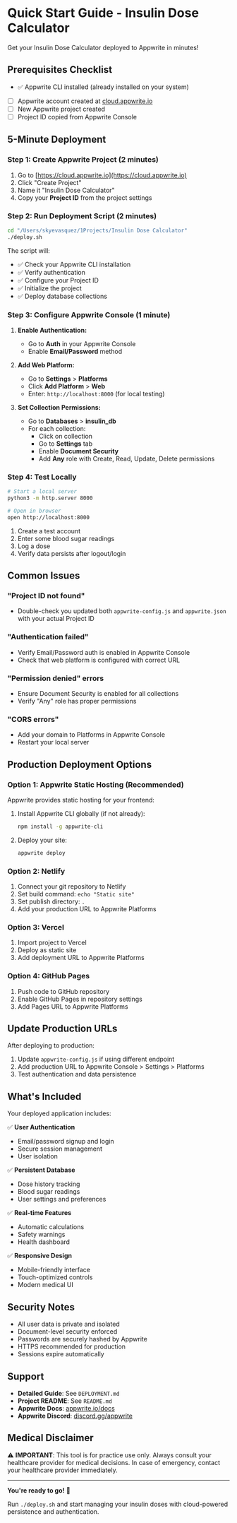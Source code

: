 # Quick Start Guide - Insulin Dose Calculator

Get your Insulin Dose Calculator deployed to Appwrite in minutes!

## Prerequisites Checklist

- ✅ Appwrite CLI installed (already installed on your system)
- [ ] Appwrite account created at [cloud.appwrite.io](https://cloud.appwrite.io)
- [ ] New Appwrite project created
- [ ] Project ID copied from Appwrite Console

## 5-Minute Deployment

### Step 1: Create Appwrite Project (2 minutes)

1. Go to [https://cloud.appwrite.io](https://cloud.appwrite.io)
2. Click "Create Project"
3. Name it "Insulin Dose Calculator"
4. Copy your **Project ID** from the project settings

### Step 2: Run Deployment Script (2 minutes)

```bash
cd "/Users/skyevasquez/1Projects/Insulin Dose Calculator"
./deploy.sh
```

The script will:
- ✅ Check your Appwrite CLI installation
- ✅ Verify authentication
- ✅ Configure your Project ID
- ✅ Initialize the project
- ✅ Deploy database collections

### Step 3: Configure Appwrite Console (1 minute)

1. **Enable Authentication:**
   - Go to **Auth** in your Appwrite Console
   - Enable **Email/Password** method

2. **Add Web Platform:**
   - Go to **Settings** > **Platforms**
   - Click **Add Platform** > **Web**
   - Enter: `http://localhost:8000` (for local testing)

3. **Set Collection Permissions:**
   - Go to **Databases** > **insulin_db**
   - For each collection:
     - Click on collection
     - Go to **Settings** tab
     - Enable **Document Security**
     - Add **Any** role with Create, Read, Update, Delete permissions

### Step 4: Test Locally

```bash
# Start a local server
python3 -m http.server 8000

# Open in browser
open http://localhost:8000
```

1. Create a test account
2. Enter some blood sugar readings
3. Log a dose
4. Verify data persists after logout/login

## Common Issues

### "Project ID not found"
- Double-check you updated both `appwrite-config.js` and `appwrite.json` with your actual Project ID

### "Authentication failed"
- Verify Email/Password auth is enabled in Appwrite Console
- Check that web platform is configured with correct URL

### "Permission denied" errors
- Ensure Document Security is enabled for all collections
- Verify "Any" role has proper permissions

### "CORS errors"
- Add your domain to Platforms in Appwrite Console
- Restart your local server

## Production Deployment Options

### Option 1: Appwrite Static Hosting (Recommended)

Appwrite provides static hosting for your frontend:

1. Install Appwrite CLI globally (if not already):
   ```bash
   npm install -g appwrite-cli
   ```

2. Deploy your site:
   ```bash
   appwrite deploy
   ```

### Option 2: Netlify

1. Connect your git repository to Netlify
2. Set build command: `echo "Static site"`
3. Set publish directory: `.`
4. Add your production URL to Appwrite Platforms

### Option 3: Vercel

1. Import project to Vercel
2. Deploy as static site
3. Add deployment URL to Appwrite Platforms

### Option 4: GitHub Pages

1. Push code to GitHub repository
2. Enable GitHub Pages in repository settings
3. Add Pages URL to Appwrite Platforms

## Update Production URLs

After deploying to production:

1. Update `appwrite-config.js` if using different endpoint
2. Add production URL to Appwrite Console > Settings > Platforms
3. Test authentication and data persistence

## What's Included

Your deployed application includes:

✅ **User Authentication**
- Email/password signup and login
- Secure session management
- User isolation

✅ **Persistent Database**
- Dose history tracking
- Blood sugar readings
- User settings and preferences

✅ **Real-time Features**
- Automatic calculations
- Safety warnings
- Health dashboard

✅ **Responsive Design**
- Mobile-friendly interface
- Touch-optimized controls
- Modern medical UI

## Security Notes

- All user data is private and isolated
- Document-level security enforced
- Passwords are securely hashed by Appwrite
- HTTPS recommended for production
- Sessions expire automatically

## Support

- **Detailed Guide**: See `DEPLOYMENT.md`
- **Project README**: See `README.md`
- **Appwrite Docs**: [appwrite.io/docs](https://appwrite.io/docs)
- **Appwrite Discord**: [discord.gg/appwrite](https://discord.gg/appwrite)

## Medical Disclaimer

⚠️ **IMPORTANT**: This tool is for practice use only. Always consult your healthcare provider for medical decisions. In case of emergency, contact your healthcare provider immediately.

---

**You're ready to go!** 🚀

Run `./deploy.sh` and start managing your insulin doses with cloud-powered persistence and authentication.
